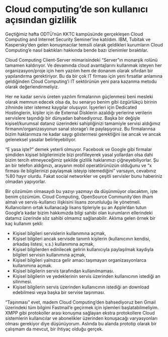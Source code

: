 # Cloud computing’de son kullanıcı açısından gizlilik

Geçtiğimiz hafta ODTÜ’nün KKTC kampüsünde gerçekleşen Cloud Computing and
Internet Security Seminer’ine katıldım. IBM, Tubitak ve Kaspersky’den gelen
konuşmacılar temsili olarak geldikleri kurumların Cloud Computing’e nasıl
baktıkları hakkında bende bazı izlenimler bıraktılar.

Cloud Computing Client-Server mimarisindeki “Server”ın monarşik rolünü tamamen
kaldırıyor. Ve devamında cloud avantajlarını kullanmak isteyen her
organizasyon/proje için hem yazılım hem de donanım olarak sıfırdan bir
yapılandırma gerektiriyor. Bu da bir çok IT firması için yeni fırsatlar anlamına
geldiğinden Cloud Computing’i IT sektörünün yeni para kazanma metodu olarak
değerlendirmeliyiz.

Her ne kadar servis üreten yazılım firmalarının güçlenmesi beni mesleki olarak
memnun edecek olsa da, bu senaryo benim gibi özgürlükçü birinin zihninde ister
istemez kaygılar oluşuyor. İşyerleri için Dedicated Hostinglerin, kişiler için
de External Disklerin azaldığı yerlerine verilerin servislere taşındığı bir
dünyadan bahsediyoruz. Başka bir değişle kişisel/kurumsal datanız üzerindeki
sahipliğinizi tamamiyle servisi aldığımız firmanın/organizasyonun sanal
storage’ı ile paylaşıyoruz. Bu firmalarınsa bizim haklarımıza ne kadar saygı
göstermesi gerektiğini ise ancak ve ancak geleneksel yasalar belirleyebiliyor.

“E yasa işte?” demek yeterli olmuyor. Facebook ve Google gibi firmalar şimdiden
kişisel bilgilerimizle bizi profilleyerek yasal yollardan olsa dahi bizim tercih
etmeyeceğimiz şekilde gizlilik haklarımızı çiğneyebiliyorlar. Şu an bir telefon
aldığınızı, arayanın mobil operatörünüzün olduğunu ve “x firması ile
bilgilerinizi paylaşmak isteyip istemediğini” varsayın, cevabınız %80 hayır
olurdu. Fakat social networkler ve çeşitli servisler bunu haberiniz olmadan
yapıyorlar.

Bir çözümüm olmasaydı bu yazıyı yazmayı da düşünmüyor olacaktım, işte benim
çözümüm. Cloud Computing, OpenSource Community’den ilham almalı ve
servis-kullanıcı ilişkisini lisans zorunluluğu ile yönetmeli. Kullanıcıların
ortak kullanacağı lisans tipleriyle şu an Apple’dan tutun Google’a kadar bizim
hakkımızda bilgi sahibi olan kurumların ellerindeki datamız üzerinde söz sahibi
olmamız sağlanabilir. Aklıma gelen örnek bir kaç kullanım şekli:

- Kişisel bilgileri servislerin kullanımına açmak,
- Kişisel bilgileri ancak servisde tanımlı kişilerin (kullanıcının kendisi,
  arkadaş listesi, v.s.) kullanımına açmak,
- Kişisel bilgilerden edinilecek gelirin kullanıcıyla paylaşılmak kaydıyla
  bilgileri servisin kullanımına açmak,
- Kişisel bilgileri yalnızca gelir amacı taşımayan organizasyonlarca kullanımına
  açmak.
- Kişisel bilgilerin servis tarafından kullanılmaması.
- Kişisel bilgilerin ve yedeklerinin servis üzerinden kullanıcının istediği an
  silinmesi.
- Kişisel bilgilerin servis üzerinden kullanıcının istediği an download
  edebilmesi veya başka bir servise taşınması.

“Taşınması” evet, madem Cloud Computing’den bahsediyoruz ben Gmail üzerindeki
tüm bilgimi Fastmail’e geçirmek için işlemleri başlatabilmeliyim. XMPP gibi
protokoller arası konuşma sağlayan ekstra protokollere Cloud sistemlerin
kullanıcılar ve abonelikler üzerinden konuşacağı varyasyonları olması gerekiyor
diye düşünüyorum. Aslında bu alanda prototip olarak bir çalışmam da mevcut, bir
ihtiyaç olduğu gerçek.
